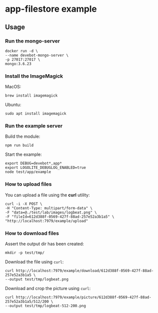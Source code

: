 # app-filestore example

## Usage

### Run the mongo-server

```
docker run -d \
--name devebot-mongo-server \
-p 27017:27017 \
mongo:3.6.23
```

### Install the ImageMagick

MacOS:

```
brew install imagemagick
```

Ubuntu:

```
sudo apt install imagemagick
```

### Run the example server

Build the module:

```shell
npm run build
```

Start the example:

```shell
export DEBUG=devebot*,app*
export LOGOLITE_DEBUGLOG_ENABLED=true
node test/app/example
```

### How to upload files

You can upload a file using the __curl__ utility:

```shell
curl -i -X POST \
-H "Content-Type: multipart/form-data" \
-F "data=@./test/lab/images/logbeat.png" \
-F "fileId=612d388f-0569-427f-88ad-257e52a3b1a5" \
"http://localhost:7979/example/upload"
```

### How to download files

Assert the output dir has been created:

```
mkdir -p test/tmp/
```

Download the file using `curl`:

```
curl http://localhost:7979/example/download/612d388f-0569-427f-88ad-257e52a3b1a5 \
--output test/tmp/logbeat.png
```

Download and crop the picture using `curl`:

```
curl http://localhost:7979/example/picture/612d388f-0569-427f-88ad-257e52a3b1a5/512/200 \
--output test/tmp/logbeat-512-200.png
```

